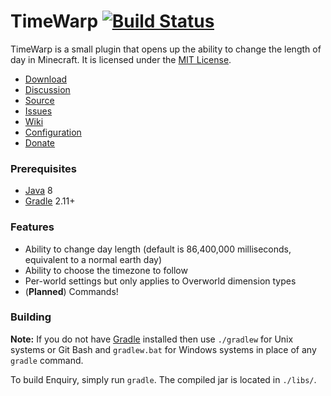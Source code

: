 TimeWarp [![Build Status](https://travis-ci.org/InspireNXE/TimeWarp.svg?branch=master)](https://travis-ci.org/InspireNXE/TimeWarp)
=========
TimeWarp is a small plugin that opens up the ability to change the length of day in Minecraft. It is licensed under the [MIT License].

* [Download]
* [Discussion]
* [Source]
* [Issues]
* [Wiki]
* [Configuration]
* [Donate]

### Prerequisites
* [Java] 8
* [Gradle] 2.11+

### Features
* Ability to change day length (default is 86,400,000 milliseconds, equivalent to a normal earth day)
* Ability to choose the timezone to follow
* Per-world settings but only applies to Overworld dimension types
* (**Planned**) Commands!

### Building
**Note:** If you do not have [Gradle] installed then use `./gradlew` for Unix systems or Git Bash and `gradlew.bat` for Windows systems in place of any `gradle` command.

To build Enquiry, simply run `gradle`. The compiled jar is located in `./libs/`.

[Configuration]: https://github.com/InspireNXE/TimeWarp/wiki/Configuration
[Discussion]: https://forums.spongepowered.org/t/timewarp-v1-0-r3-1-0-extend-or-lower-the-length-of-days/11512
[Donate]: https://www.patreon.com/Grinch
[Download]: https://github.com/InspireNXE/TimeWarp/releases/latest
[Gradle]: http://www.gradle.org
[Issues]: https://github.com/InspireNXE/TimeWarp/issues
[Java]: http://www.java.com
[MIT License]: http://www.tldrlegal.com/license/mit-license
[Source]: https://github.com/InspireNXE/TimeWarp/
[Wiki]: https://github.com/InspireNXE/TimeWarp/wiki